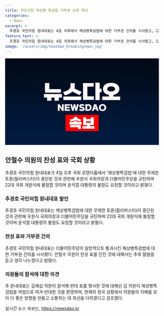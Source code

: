 ```yaml
---
title: 국민의힘 채상병 특검법 거부권 논란 확산
categories:
  - News
excerpt: >
  추경호 국민의힘 원내대표는 4일 국회에서 채상병특검법에 대한 거부권 건의를 시사했고, 22대 국회 개원식에 불참할 것이며 윤석열 대통령의 불참도 요청할 것이라고 밝혔다. 그는 안철수 의원의 찬성 표에 대해 추후 말씀 듣고 생각 나누겠다고 언급했으며, 김재섭 의원의 반대 표에 대해 긍정적인 반응을 보였다. 이에 대한 민주당 내부의 분쟁과 국회의 파행을 우려하는 발언을 전했다.
feature_text: >
  추경호 국민의힘 원내대표는 4일 국회에서 채상병특검법에 대한 거부권 건의를 시사했고, 22대 국회 개원식에 불참할 것이며 윤석열 대통령의 불참도 요청할 것이라고 밝혔다. 그는 안철수 의원의 찬성 표에 대해 추후 말씀 듣고 생각 나누겠다고 언급했으며, 김재섭 의원의 반대 표에 대해 긍정적인 반응을 보였다. 이에 대한 민주당 내부의 분쟁과 국회의 파행을 우려하는 발언을 전했다.
image: '/assets/img/newsdao_breakingnews.jpg'
---
```


<p><img src="/assets/img/newsdao_breakingnews.jpg" alt="cryptoinkorea 속보" /></p>

<h2 data-ke-size="size26">안철수 의원의 찬성 표와 국회 상황</h2>

<p data-ke-size="size16">추경호 국민의힘 원내대표가 4일 오후 국회 로텐더홀에서 '채상병특검법'에 대한 무제한토론(필리버스터)이 중단된 것과 관련해 우원식 국회의장과 더불어민주당을 규탄하며 22대 국회 개원식에 불참할 것이며 윤석열 대통령의 불참도 요청할 것이라고 밝혔다.</p>

<h3>추경호 국민의힘 원내대표 발언</h3>

<p data-ke-size="size16">추경호 국민의힘 원내대표는 채상병특검법에 대한 무제한 토론(필리버스터)이 중단된 것과 관련해 우원식 국회의장과 더불어민주당을 규탄하며 22대 국회 개원식에 불참할 것이며 윤석열 대통령의 불참도 요청할 것이라고 밝혔다.</p>

<h3>찬성 표와 거부권 건의</h3>

<p data-ke-size="size16">추경호 국민의힘 원내대표는 더불어민주당이 일방적으토 통과시킨 채상병특검법에 대한 거부권 건의를 시사했다. 안철수 의원이 찬성 표를 던진 것에 대해서는 추후 말씀을 듣고 생각 나누겠다고 밝혔다.</p>

<h3>의원들의 참석에 대한 의견</h3>

<p data-ke-size="size16">추 원내대표는 김재섭 의원이 참석해 반대 표를 행사한 것에 대해선 김 의원이 채상병특검법을 악법으로 여겨 반대한 것을 환영하며, 현재의 정국 상황에서 의원들의 지혜를 모아 더 좋은 방향을 만들고 소통하는 데 최선을 다하겠다고 강조했다.</p>
실시간 뉴스 속보는, <a href="https://newsdao.kr" rel="dofollow">https://newsdao.kr</a>


